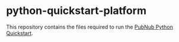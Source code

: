 # python-quickstart-platform

This repository contains the files required to run the [PubNub Python Quickstart](https://www.pubnub.com/docs/platform/quickstarts/python).
